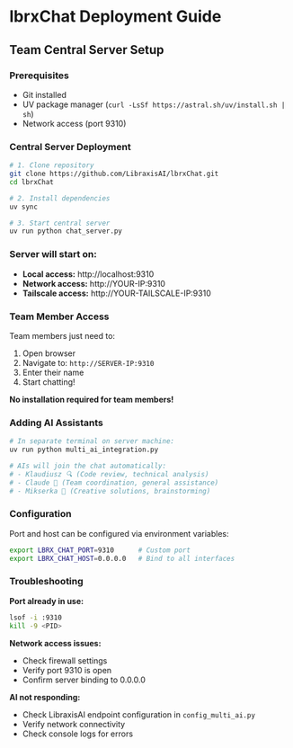 # lbrxChat Deployment Guide

## Team Central Server Setup

### Prerequisites
- Git installed
- UV package manager (`curl -LsSf https://astral.sh/uv/install.sh | sh`)
- Network access (port 9310)

### Central Server Deployment

```bash
# 1. Clone repository
git clone https://github.com/LibraxisAI/lbrxChat.git
cd lbrxChat

# 2. Install dependencies  
uv sync

# 3. Start central server
uv run python chat_server.py
```

### Server will start on:
- **Local access:** http://localhost:9310
- **Network access:** http://YOUR-IP:9310
- **Tailscale access:** http://YOUR-TAILSCALE-IP:9310

### Team Member Access

Team members just need to:
1. Open browser
2. Navigate to: `http://SERVER-IP:9310` 
3. Enter their name
4. Start chatting!

**No installation required for team members!**

### Adding AI Assistants

```bash
# In separate terminal on server machine:
uv run python multi_ai_integration.py

# AIs will join the chat automatically:
# - Klaudiusz 🔍 (Code review, technical analysis)
# - Claude 🤖 (Team coordination, general assistance)  
# - Mikserka 🎨 (Creative solutions, brainstorming)
```

### Configuration

Port and host can be configured via environment variables:

```bash
export LBRX_CHAT_PORT=9310      # Custom port
export LBRX_CHAT_HOST=0.0.0.0   # Bind to all interfaces
```

### Troubleshooting

**Port already in use:**
```bash
lsof -i :9310
kill -9 <PID>
```

**Network access issues:**
- Check firewall settings
- Verify port 9310 is open
- Confirm server binding to 0.0.0.0

**AI not responding:**
- Check LibraxisAI endpoint configuration in `config_multi_ai.py`
- Verify network connectivity
- Check console logs for errors